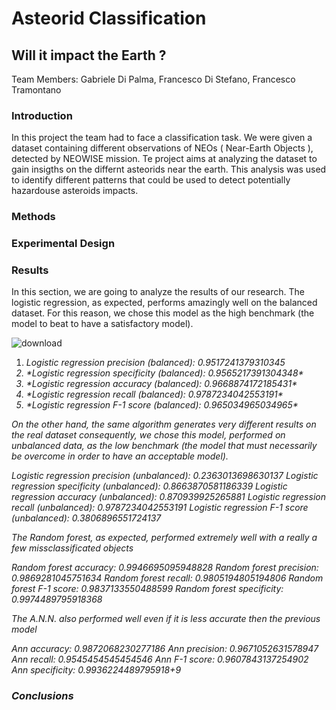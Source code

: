 # Asteorid Classification 
## Will it impact the Earth ?

Team Members: Gabriele Di Palma, Francesco Di Stefano, Francesco Tramontano 

### Introduction
In this project the team had to face a classification task. We were given a dataset containing different observations of NEOs ( Near-Earth Objects ), detected by NEOWISE mission. 
Te project aims at analyzing the dataset to gain insigths on the differnt asteorids near the earth. This analysis was used to identify different patterns that could be used to detect potentially hazardouse asteroids impacts. 

### Methods

### Experimental Design

### Results
In this section, we are going to analyze the results of our research.
The logistic regression, as expected, performs amazingly well on the balanced dataset. For this reason, we chose this model as the high benchmark (the model to beat to have a satisfactory model).

![download](https://github.com/Gabbo240900/758151/assets/127876439/8880a32f-ce82-4817-b8d2-9cd74a6b98e7)


<ol>
<li><i>Logistic regression precision (balanced): 0.9517241379310345 <i></li>
<li>*Logistic regression specificity (balanced): 0.9565217391304348*</li>
<li>*Logistic regression accuracy (balanced): 0.9668874172185431*</li>
<li>*Logistic regression recall (balanced): 0.9787234042553191*</li>
<li>*Logistic regression F-1 score (balanced): 0.965034965034965*</li>
</ol>
On the other hand, the same algorithm generates very different results on the real dataset consequently, we chose this model, performed on unbalanced data, as the low benchmark (the model that must necessarily be overcome in order to have an acceptable model).
 
Logistic regression precision (unbalanced): 0.2363013698630137
Logistic regression specificity (unbalanced): 0.8663870581186339
Logistic regression accuracy (unbalanced): 0.870939925265881
Logistic regression recall (unbalanced): 0.9787234042553191
Logistic regression F-1 score (unbalanced): 0.3806896551724137








The Random forest, as expected, performed extremely well with a really a few missclassificated objects
 

Random forest accuracy: 0.9946695095948828
Random forest precision: 0.9869281045751634
Random forest recall: 0.9805194805194806
Random forest F-1 score: 0.9837133550488599
Random forest specificity: 0.9974489795918368

The A.N.N. also performed well even if it is less accurate then the previous model
 
Ann accuracy: 0.9872068230277186
Ann precision: 0.9671052631578947
Ann recall: 0.9545454545454546
Ann F-1 score: 0.9607843137254902
Ann specificity: 0.9936224489795918+9

### Conclusions


